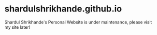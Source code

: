 # shardulshrikhande.github.io
Shardul Shrikhande's Personal Website is under maintenance, please visit my site later!
